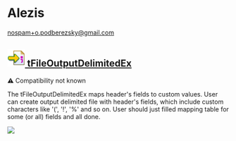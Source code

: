 # Alezis
  <nospam+o.podberezsky@gmail.com>

## <a href='./components/tFileOutputDelimitedEx/readme.md'><img src='./components/tFileOutputDelimitedEx/logo.jpg' width='40' height='40'> tFileOutputDelimitedEx</a>
 :warning: Compatibility not known

The tFileOutputDelimitedEx maps header's fields to custom values. User can create output delimited file with header's fields, which include custom characters like '(', '!', '%' and so on. User should just filled mapping table for some (or all) fields and all done.



<img src='./components/tFileOutputDelimitedEx/sample.jpg'>
